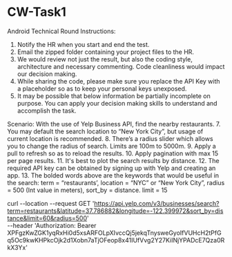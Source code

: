 # CW-Task1

Android Technical Round
Instructions:
1. Notify the HR when you start and end the test.
2. Email the zipped folder containing your project files to the HR.
3. We would review not just the result, but also the coding style, architecture and necessary
   commenting. Code cleanliness would impact our decision making.
4. While sharing the code, please make sure you replace the API Key with a placeholder so
   as to keep your personal keys unexposed.
5. It may be possible that below information be partially incomplete on purpose. You can apply your
   decision making skills to understand and accomplish the task.

 Scenario:
   With the use of Yelp Business API, find the nearby restaurants.
7. You may default the search location to “New York City”, but usage of current location is
   recommended.
8. There’s a radius slider which allows you to change the radius of search. Limits are 100m
   to 5000m.
9. Apply a pull to refresh so as to reload the results.
10. Apply pagination with max 15 per page results.
11. It's best to plot the search results by distance.
12. The required API key can be obtained by signing up with Yelp and creating an app.
13. The bolded words above are the keywords that would be useful in the search:
    term = “restaurants’,
    location = “NYC” or “New York City”,
    radius = 500 (Int value in meters),
    sort_by = distance.
    limit = 15


curl --location --request GET 'https://api.yelp.com/v3/businesses/search?term=restaurants&latitude=37.786882&longitude=-122.399972&sort_by=distance&limit=60&radius=500' \
--header 'Authorization: Bearer XPFgzKwZGK1yqRxHi0d5xsARFOLpXIvccQj5jekqTnysweGyoIfVUHcH2tPfGq5Oc9kwKHPkcOjk2d1Xobn7aTjOFeop8x41IUfVvg2Y27KiINjYPADcE7Qza0RkX3Yx'

